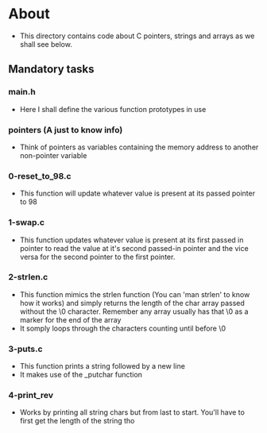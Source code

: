 # About
- This directory contains code about C pointers, strings and arrays as we shall see below.

## Mandatory tasks
### main.h
- Here I shall define the various function prototypes in use

### pointers (A just to know info)
- Think of pointers as variables containing the memory address to another non-pointer variable

### 0-reset_to_98.c
- This function will update whatever value is present at its passed pointer to 98

### 1-swap.c
- This function updates whatever value is present at its first passed in pointer to read the value at it's second passed-in pointer and the vice versa for the second pointer to the first pointer.

### 2-strlen.c
- This function mimics the strlen function (You can 'man strlen' to know how it works) and simply returns the length of the char array passed without the \0 character. Remember any array usually has that \0 as a marker for the end of the array
- It somply loops through the characters counting until before \0

### 3-puts.c
- This function prints a string followed by a new line
- It makes use of the _putchar function

### 4-print_rev
- Works by printing all string chars but from last to start. You'll have to first get the length of the string tho
